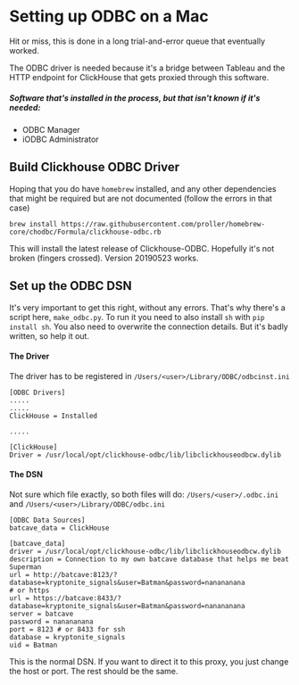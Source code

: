 # Setting up ODBC on a Mac

Hit or miss, this is done in a long trial-and-error queue that eventually worked.

The ODBC driver is needed because it's a bridge between Tableau and the HTTP endpoint for ClickHouse that gets proxied through this software.

##### Software that's installed in the process, but that isn't known if it's needed:
* ODBC Manager
* iODBC Administrator


## Build Clickhouse ODBC Driver

Hoping that you do have `homebrew` installed, and any other dependencies that might be required but are not documented (follow the errors in that case)

```
brew install https://raw.githubusercontent.com/proller/homebrew-core/chodbc/Formula/clickhouse-odbc.rb
```

This will install the latest release of Clickhouse-ODBC. Hopefully it's not broken (fingers crossed). Version 20190523 works.

## Set up the ODBC DSN

It's very important to get this right, without any errors. That's why there's a script here, `make_odbc.py`. To run it you need to also install `sh` with `pip install sh`. You also need to overwrite the connection details. But it's badly written, so help it out.

#### The Driver
The driver has to be registered in `/Users/<user>/Library/ODBC/odbcinst.ini`
```
[ODBC Drivers]
.....
.....
ClickHouse = Installed

.....

[ClickHouse]
Driver = /usr/local/opt/clickhouse-odbc/lib/libclickhouseodbcw.dylib
```

#### The DSN
Not sure which file exactly, so both files will do: `/Users/<user>/.odbc.ini` and `/Users/<user>/Library/ODBC/odbc.ini`

```
[ODBC Data Sources]
batcave_data = ClickHouse

[batcave_data]
driver = /usr/local/opt/clickhouse-odbc/lib/libclickhouseodbcw.dylib
description = Connection to my own batcave database that helps me beat Superman
url = http://batcave:8123/?database=kryptonite_signals&user=Batman&password=nanananana
# or https
url = https://batcave:8433/?database=kryptonite_signals&user=Batman&password=nanananana
server = batcave
password = nanananana
port = 8123 # or 8433 for ssh
database = kryptonite_signals
uid = Batman
```

This is the normal DSN. If you want to direct it to this proxy, you just change the host or port. The rest should be the same.
